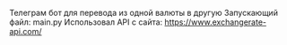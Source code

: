 Телеграм бот для перевода из одной валюты в другую
Запускающий файл: main.py
Использовал API с сайта: https://www.exchangerate-api.com/

